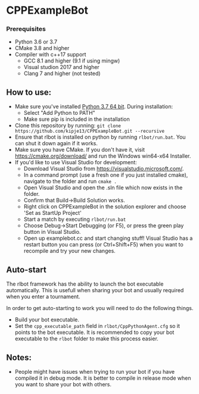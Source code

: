 # CPPExampleBot

### Prerequisites
 - Python 3.6 or 3.7
 - CMake 3.8 and higher
 - Compiler with c++17 support
   - GCC 8.1 and higher (9.1 if using mingw)
   - Visual studion 2017 and higher
   - Clang 7 and higher (not tested)

## How to use:
 - Make sure you've installed [Python 3.7 64 bit](https://www.python.org/downloads/). During installation:
   - Select "Add Python to PATH"
   - Make sure pip is included in the installation
 - Clone this repository by running: `git clone https://github.com/kipje13/CPPExampleBot.git --recursive`
 - Ensure that rlbot is installed on python by running `rlbot/run.bat`. You can shut it down again if it works.
 - Make sure you have CMake. If you don't have it, visit https://cmake.org/download/ and run the Windows win64-x64 Installer.
 - If you'd like to use Visual Studio for development:
   - Download Visual Studio from https://visualstudio.microsoft.com/.
   - In a command prompt (use a fresh one if you just installed cmake), navigate to the folder and run `cmake .`
   - Open Visual Studio and open the .sln file which now exists in the folder.
   - Confirm that Build->Build Solution works.
   - Right click on CPPExampleBot in the solution explorer and choose 'Set as StartUp Project'
   - Start a match by executing `rlbot/run.bat`
   - Choose Debug->Start Debugging (or F5), or press the green play button in Visual Studio.
   - Open up examplebot.cc and start changing stuff! Visual Studio has a restart button you can press (or Ctrl+Shift+F5) when you want to recompile and try your new changes.
 
## Auto-start
The rlbot framework has the ability to launch the bot executable automatically. This is usefull when sharing your bot and usually required when you enter a tournament.

In order to get auto-starting to work you will need to do the following things.
 - Build your bot executable.
 - Set the `cpp_executable_path` field in `rlbot/CppPythonAgent.cfg` so it points to the bot executable. It is recommended to copy your bot executable to the `rlbot` folder to make this process easier.
 
## Notes:
  - People might have issues when trying to run your bot if you have compiled it in debug mode. It is better to compile in release mode when you want to share your bot with others.
